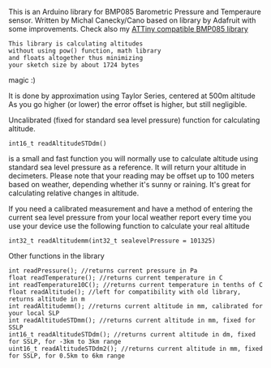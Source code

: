 This is an Arduino library for BMP085 Barometric Pressure and Temperaure sensor.
Written by Michal Canecky/Cano based on library by Adafruit with some improvements.
Check also my [ATTiny compatible BMP085 library](https://github.com/cano64/ATTiny85-ATTiny84-BMP085-Arduino-Library-FastAltitude)

	This library is calculating altitudes
	without using pow() function, math library
	and floats altogether thus minimizing 
	your sketch size by about 1724 bytes
  magic :)
  
It is done by approximation using Taylor Series, centered at 500m altitude
As you go higher (or lower) the error offset is higher, but still negligible.

Uncalibrated (fixed for standard sea level pressure) function for calculating altitude.

	int16_t readAltitudeSTDdm()

is a small and fast function you will normally use to calculate altitude
using standard sea level pressure as a reference. It will return your altitude in decimeters.
Please note that your reading may be offset up to 100 meters based on weather,
depending whether it's sunny or raining. It's great for calculating relative changes in altitude.

If you need a calibrated measurement and have a method of entering
the current sea level pressure from your local weather report every time you use your device
use the following function to calculate your real altitude

	int32_t readAltitudemm(int32_t sealevelPressure = 101325)


Other functions in the library
	
	int readPressure(); //returns current pressure in Pa
	float readTemperature(); //returns current temperature in C
	int readTemperature10C(); //returns current temperature in tenths of C
	float readAltitude(); //left for compatibility with old library, returns altitude in m
	int readAltitudemm(); //returns current altitude in mm, calibrated for your local SLP
	int readAltitudeSTDmm(); //returns current altitude in mm, fixed for SSLP
	int16_t readAltitudeSTDdm(); //returns current altitude in dm, fixed for SSLP, for -3km to 3km range
	uint16_t readAltitudeSTDdm2(); //returns current altitude in mm, fixed for SSLP, for 0.5km to 6km range
	
